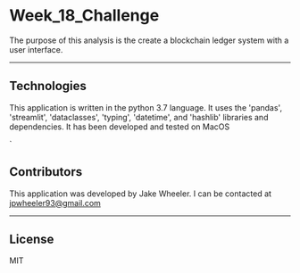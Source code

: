 # Week_18_Challenge
The purpose of this analysis is the create a blockchain ledger system with a user interface. 

---

## Technologies

This application is written in the python 3.7 language. It uses the 'pandas', 'streamlit', 'dataclasses', 'typing', 'datetime', and 'hashlib' libraries and dependencies. It has been developed and tested on MacOS

`
## Contributors

This application was developed by Jake Wheeler. I can be contacted at jpwheeler93@gmail.com


---

## License

MIT